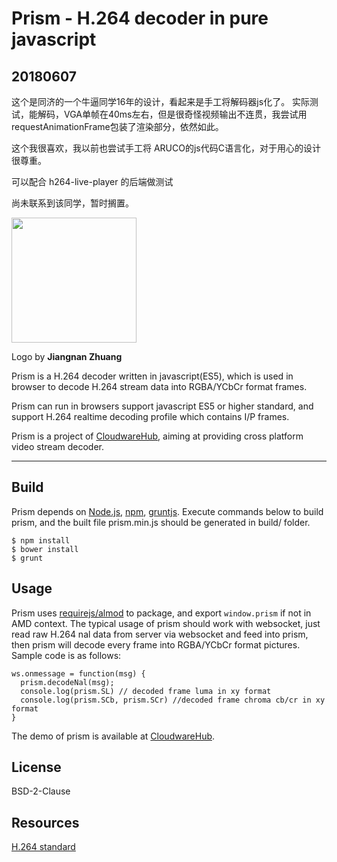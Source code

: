 
# Prism - H.264 decoder in pure javascript 

## 20180607
这个是同济的一个牛逼同学16年的设计，看起来是手工将解码器js化了。
实际测试，能解码，VGA单帧在40ms左右，但是很奇怪视频输出不连贯，我尝试用requestAnimationFrame包装了渲染部分，依然如此。

这个我很喜欢，我以前也尝试手工将 ARUCO的js代码C语言化，对于用心的设计很尊重。

可以配合 h264-live-player 的后端做测试

尚未联系到该同学，暂时搁置。



<img align="" height="200" src="http://cdn.cloudwarehub.com/42.pic_hd.jpg"> 

Logo by **Jiangnan Zhuang**

Prism is a H.264 decoder written in javascript(ES5), which is used in browser to decode H.264 stream data into RGBA/YCbCr format frames.

Prism can run in browsers support javascript ES5 or higher standard, and support H.264 realtime decoding profile which contains I/P frames.

Prism is a project of [CloudwareHub](http://www.cloudwarehub.com), aiming at providing cross platform video stream decoder.

----

## Build

Prism depends on [Node.js](http://nodejs.org/), [npm](http://npmjs.org/), [gruntjs](http://gruntjs.com/). 
Execute commands below to build prism, and the built file prism.min.js should be generated in build/ folder.
```
$ npm install
$ bower install
$ grunt
```
## Usage

Prism uses [requirejs/almod](https://github.com/requirejs/almond) to package, and export `window.prism` if not in AMD context.
The typical usage of prism should work with websocket, just read raw H.264 nal data from server via websocket and feed into prism, then prism will decode every frame into RGBA/YCbCr format pictures.
Sample code is as follows:
```
ws.onmessage = function(msg) {
  prism.decodeNal(msg);
  console.log(prism.SL) // decoded frame luma in xy format
  console.log(prism.SCb, prism.SCr) //decoded frame chroma cb/cr in xy format
}
```
The demo of prism is available at [CloudwareHub](http://www.cloudwarehub.com).
## License
BSD-2-Clause

## Resources
[H.264 standard](https://www.itu.int/rec/T-REC-H.264)

